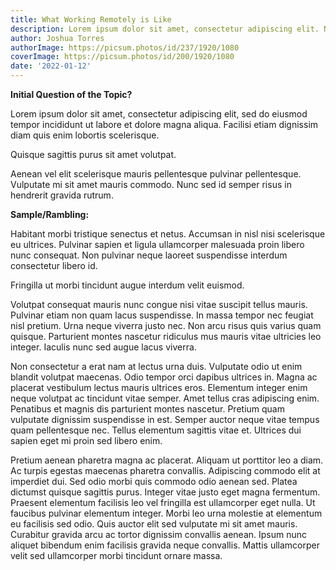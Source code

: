 ```yaml
---
title: What Working Remotely is Like
description: Lorem ipsum dolor sit amet, consectetur adipiscing elit. Nam egestas congue ultrices.
author: Joshua Torres
authorImage: https://picsum.photos/id/237/1920/1080
coverImage: https://picsum.photos/id/200/1920/1080
date: '2022-01-12'
---
```


**Initial Question of the Topic?**

Lorem ipsum dolor sit amet, consectetur adipiscing elit, sed do eiusmod tempor incididunt ut labore et dolore magna aliqua. Facilisi etiam dignissim diam quis enim lobortis scelerisque.

Quisque sagittis purus sit amet volutpat.

Aenean vel elit scelerisque mauris pellentesque pulvinar pellentesque. Vulputate mi sit amet mauris commodo. Nunc sed id semper risus in hendrerit gravida rutrum.

**Sample/Rambling:**

Habitant morbi tristique senectus et netus. Accumsan in nisl nisi scelerisque eu ultrices. Pulvinar sapien et ligula ullamcorper malesuada proin libero nunc consequat. Non pulvinar neque laoreet suspendisse interdum consectetur libero id.

Fringilla ut morbi tincidunt augue interdum velit euismod.

Volutpat consequat mauris nunc congue nisi vitae suscipit tellus mauris. Pulvinar etiam non quam lacus suspendisse. In massa tempor nec feugiat nisl pretium. Urna neque viverra justo nec. Non arcu risus quis varius quam quisque. Parturient montes nascetur ridiculus mus mauris vitae ultricies leo integer. Iaculis nunc sed augue lacus viverra.

Non consectetur a erat nam at lectus urna duis. Vulputate odio ut enim blandit volutpat maecenas. Odio tempor orci dapibus ultrices in. Magna ac placerat vestibulum lectus mauris ultrices eros. Elementum integer enim neque volutpat ac tincidunt vitae semper. Amet tellus cras adipiscing enim. Penatibus et magnis dis parturient montes nascetur. Pretium quam vulputate dignissim suspendisse in est. Semper auctor neque vitae tempus quam pellentesque nec. Tellus elementum sagittis vitae et. Ultrices dui sapien eget mi proin sed libero enim.

Pretium aenean pharetra magna ac placerat. Aliquam ut porttitor leo a diam. Ac turpis egestas maecenas pharetra convallis. Adipiscing commodo elit at imperdiet dui. Sed odio morbi quis commodo odio aenean sed. Platea dictumst quisque sagittis purus. Integer vitae justo eget magna fermentum. Praesent elementum facilisis leo vel fringilla est ullamcorper eget nulla. Ut faucibus pulvinar elementum integer. Morbi leo urna molestie at elementum eu facilisis sed odio. Quis auctor elit sed vulputate mi sit amet mauris. Curabitur gravida arcu ac tortor dignissim convallis aenean. Ipsum nunc aliquet bibendum enim facilisis gravida neque convallis. Mattis ullamcorper velit sed ullamcorper morbi tincidunt ornare massa.
